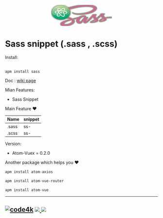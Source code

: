 <p align="center" ><img src="images/sass.png"></p>

#  Sass snippet (.sass , .scss)

Install:
```ssh

apm install sass
```

Doc : [wiki page](https://github.com/code4mk/sass/wiki)

Mian Features:

  - Sass Snippet

  Main Feature ❤️


  | Name  |  snippet |
  |---|---|
  |  .sass |  ss- |
  |  .scss |  ss- |

Version:

  - Atom-Vuex = 0.2.0



  Another package which helps you   ❤️

  ```ssh
  apm install atom-axios
  ```

  ```ssh
  apm install atom-vue-router
  ```

  ```ssh
  apm install atom-vue
  ```

  ---
   [![code4k](https://img.shields.io/badge/Powered-By-blue.svg)]()
   <a href="https://hellolaravel.org" ><img src="https://img.shields.io/badge/Hello-Laravel-red.svg" >
   <a href="https://twitter.com/code4mk" ><img src="https://img.shields.io/badge/%40-code4mk-brightgreen.svg" >
  ---
